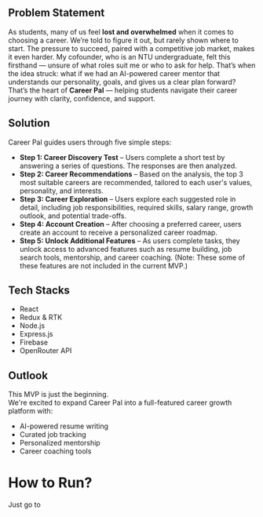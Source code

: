 ## Problem Statement
As students, many of us feel **lost and overwhelmed** when it comes to choosing a career. We’re told to figure it out, but rarely shown where to start. The pressure to succeed, paired with a competitive job market, makes it even harder.
My cofounder, who is an NTU undergraduate, felt this firsthand — unsure of what roles suit me or who to ask for help. That’s when the idea struck: what if we had an AI-powered career mentor that understands our personality, goals, and gives us a clear plan forward?
That’s the heart of **Career Pal** — helping students navigate their career journey with clarity, confidence, and support.

## Solution
Career Pal guides users through five simple steps:
- **Step 1: Career Discovery Test** – Users complete a short test by answering a series of questions. The responses are then analyzed.
- **Step 2: Career Recommendations** – Based on the analysis, the top 3 most suitable careers are recommended, tailored to each user's values, personality, and interests.
- **Step 3: Career Exploration** – Users explore each suggested role in detail, including job responsibilities, required skills, salary range, growth outlook, and potential trade-offs.
- **Step 4: Account Creation** – After choosing a preferred career, users create an account to receive a personalized career roadmap.
- **Step 5: Unlock Additional Features** – As users complete tasks, they unlock access to advanced features such as resume building, job search tools, mentorship, and career coaching. (Note: These some of these features are not included in the current MVP.)

## Tech Stacks
- React
- Redux & RTK
- Node.js
- Express.js
- Firebase
- OpenRouter API

## Outlook
This MVP is just the beginning.  
We're excited to expand Career Pal into a full-featured career growth platform with:

- AI-powered resume writing  
- Curated job tracking  
- Personalized mentorship  
- Career coaching tools  

# How to Run?
Just go to 
